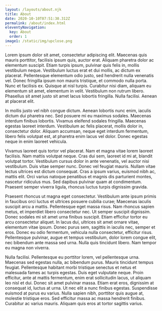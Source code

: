 ```yaml
---
layout: /layouts/about.njk
title: About
date: 2020-10-10T07:51:30.312Z
permalink: /about/index.html
eleventyNavigation:
  key: About
  order: 1
image1: /static/img/upclose.png
---
```

Lorem ipsum dolor sit amet, consectetur adipiscing elit. Maecenas quis mauris porttitor, facilisis ipsum quis, auctor erat. Aliquam pharetra dolor ac elementum suscipit. Etiam turpis ipsum, pulvinar quis felis in, mollis vestibulum neque. Vestibulum luctus erat et dui mollis, ac dictum ex placerat. Pellentesque elementum odio justo, sed hendrerit nulla venenatis vel. Donec fringilla ipsum non mauris tristique, et commodo nulla porta. Nunc et facilisis ex. Quisque at nisl turpis. Curabitur nisi diam, aliquam eu elementum sit amet, elementum in velit. Vestibulum non rutrum libero. Phasellus sit amet justo sit amet lacus lobortis fringilla. Nulla facilisi. Aenean at placerat elit.

In mollis justo vel nibh congue dictum. Aenean lobortis nunc enim, iaculis dictum dui pharetra nec. Sed posuere mi eu maximus sodales. Maecenas interdum finibus lobortis. Vivamus eleifend sodales fringilla. Maecenas egestas laoreet interdum. Vestibulum ac felis placerat, mollis dolor in, consectetur dolor. Aliquam accumsan, neque eget interdum fermentum, libero felis volutpat est, at pharetra enim lacus vel dolor. Donec egestas neque in enim laoreet vehicula.

Vivamus laoreet quis tortor vel placerat. Nam et magna vitae lorem laoreet facilisis. Nam mattis volutpat neque. Cras dui sem, laoreet id mi at, blandit volutpat tortor. Vestibulum cursus dolor in ante venenatis, vel auctor nisi vestibulum. Duis vitae semper nunc. Donec vel feugiat mauris. Nullam vitae lectus ultrices est dictum consequat. Cras a ipsum varius, euismod nibh ac, mattis elit. Orci varius natoque penatibus et magnis dis parturient montes, nascetur ridiculus mus. Sed dapibus pulvinar quam at condimentum. Praesent semper viverra ligula, rhoncus luctus turpis dignissim gravida.

Praesent rhoncus ut magna eget consectetur. Vestibulum ante ipsum primis in faucibus orci luctus et ultrices posuere cubilia curae; Maecenas iaculis suscipit arcu a mattis. Pellentesque eget massa risus. Nam rhoncus sapien metus, et imperdiet libero consectetur nec. Ut semper suscipit dignissim. Donec sodales mi sit amet urna finibus suscipit. Etiam efficitur tortor eu arcu consectetur aliquet. In lacus dui, ultrices sit amet ornare vitae, elementum vitae ipsum. Donec purus sem, sagittis in iaculis nec, semper et eros. Donec eu odio fermentum, vehicula nulla consectetur, efficitur risus. Pellentesque pulvinar, augue et tempus vestibulum, dolor lorem congue elit, nec bibendum ante massa sed urna. Nulla quis tincidunt libero. Nam tempor eu magna non viverra.

Nulla facilisi. Pellentesque eu porttitor lorem, vel pellentesque urna. Maecenas sed egestas nulla, ac bibendum purus. Mauris tincidunt tempus feugiat. Pellentesque habitant morbi tristique senectus et netus et malesuada fames ac turpis egestas. Duis eget vulputate neque. Proin efficitur, ante at mattis fermentum, enim erat sollicitudin lacus, ut aliquam leo nisl et dui. Donec sit amet pulvinar massa. Etiam erat eros, dignissim at consequat id, luctus at urna. Ut nec elit a nunc finibus egestas. Suspendisse euismod at purus eu varius. Nulla sapien nibh, porttitor quis augue at, molestie tristique eros. Sed efficitur massa ac massa hendrerit finibus. Curabitur ac varius mauris. Aliquam quis eros at tortor sagittis varius.